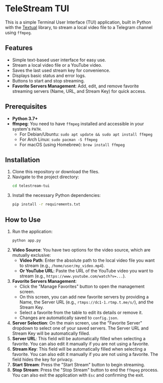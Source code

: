 # TeleStream TUI

This is a simple Terminal User Interface (TUI) application, built in Python with the [Textual](https://textual.textualize.io/) library, to stream a local video file to a Telegram channel using `ffmpeg`.

## Features

-   Simple text-based user interface for easy use.
-   Stream a local video file or a YouTube video.
-   Saves the last used stream key for convenience.
-   Displays basic status and error logs.
-   Buttons to start and stop streaming.
-   **Favorite Servers Management**: Add, edit, and remove favorite streaming servers (Name, URL, and Stream Key) for quick access.

## Prerequisites

-   **Python 3.7+**
-   **ffmpeg**: You need to have `ffmpeg` installed and accessible in your system's `PATH`.
    -   For Debian/Ubuntu: `sudo apt update && sudo apt install ffmpeg`
    -   For Arch Linux: `sudo pacman -S ffmpeg`
    -   For macOS (using Homebrew): `brew install ffmpeg`

## Installation

1.  Clone this repository or download the files.
2.  Navigate to the project directory:
    ```bash
    cd telestream-tui
    ```
3.  Install the necessary Python dependencies:
    ```bash
    pip install -r requirements.txt
    ```

## How to Use

1.  Run the application:
    ```bash
    python app.py
    ```
2.  **Video Source**: You have two options for the video source, which are mutually exclusive:
    *   **Video Path**: Enter the absolute path to the local video file you want to stream (e.g., `/home/user/my_video.mp4`).
    *   **Or YouTube URL**: Paste the URL of the YouTube video you want to stream (e.g., `https://www.youtube.com/watch?v=...`).
3.  **Favorite Servers Management**:
    *   Click the "Manage Favorites" button to open the management screen.
    *   On this screen, you can add new favorite servers by providing a Name, the Server URL (e.g., `rtmps://dc1-1.rtmp.t.me/s/`), and the Stream Key.
    *   Select a favorite from the table to edit its details or remove it.
    *   Changes are automatically saved to `config.json`.
4.  **Server Selection**: On the main screen, use the "Favorite Server" dropdown to select one of your saved servers. The Server URL and Stream Key will be automatically filled.
5.  **Server URL**: This field will be automatically filled when selecting a favorite. You can also edit it manually if you are not using a favorite.
6.  **Stream Key**: This field will be automatically filled when selecting a favorite. You can also edit it manually if you are not using a favorite. The field hides the key for privacy.
7.  **Start Stream**: Press the "Start Stream" button to begin streaming.
8.  **Stop Stream**: Press the "Stop Stream" button to end the `ffmpeg` process. You can also exit the application with `Esc` and confirming the exit.
